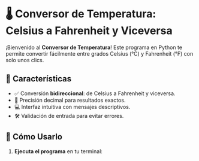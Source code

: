 # 🌡️ Conversor de Temperatura: Celsius a Fahrenheit y Viceversa

¡Bienvenido al **Conversor de Temperatura**! Este programa en Python te permite convertir fácilmente entre grados Celsius (°C) y Fahrenheit (°F) con solo unos clics. 

## 🚀 Características
- ✅ Conversión **bidireccional**: de Celsius a Fahrenheit y viceversa.
- 🎯 Precisión decimal para resultados exactos.
- 💻 Interfaz intuitiva con mensajes descriptivos.
- 🛠️ Validación de entrada para evitar errores.

## 📖 Cómo Usarlo
1. **Ejecuta el programa** en tu terminal: